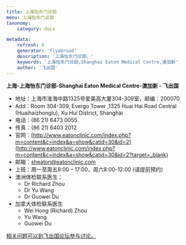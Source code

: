 ```yaml
---
title: 上海怡东门诊部
menu: 上海怡东门诊部
taxonomy:
    category: docs

metadata:
    refresh: 0
    generator: 'flyabroad'
    description: '上海怡东门诊部。'
    keywords: '上海怡东门诊部,Shanghai Eaton Medical Centre,澳加新'
    author: '飞出国'
---
```


**上海-上海怡东门诊部-Shanghai Eaton Medical Centre-澳加新 - 飞出国**


- 地址：上海市淮海中路1325号爱美高大厦304-309室，邮编：200070
- Add：Room 304-309, Evergo Tower ,1325 Huai Hai Road Central (Huaihaizhonglu), Xu Hui District, Shanghai
- 电话：(86 21) 6473 0055
- 传真：(86 21) 6403 2012
- 官网：[http://www.eatonclinic.com/index.php?m=content&c=index&a=show&catid=30&id=2](http://www.eatonclinic.com/index.php?m=content&c=index&a=show&catid=30&id=2?target=_blank)
- 邮箱：sheaton@eatonclinic.com
- 上班：周一至周五8:00 – 17:00，周六8:00-12:00 (请提前预约)
- 澳洲体检联系医生：
	- Dr Richard Zhou
	- Dr Yu Wang
	- Dr Guowei Du
- 加拿大体检联系医生
	- Wei Hong (Richard) Zhou
	- Yu Wang
	- Guowei Du

[相关问题可以到飞出国论坛参与讨论。](http://bbs.fcgvisa.com/t/3363?target=_blank)